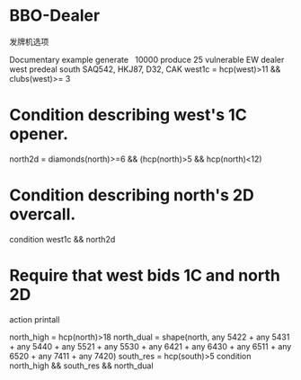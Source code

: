 # BBO-Dealer
发牌机选项

Documentary example
generate   10000
produce    25
vulnerable EW
dealer     west
predeal    south SAQ542, HKJ87, D32, CAK
west1c   = hcp(west)>11 && clubs(west)>= 3
# Condition describing west's 1C opener.
north2d  = diamonds(north)>=6 && (hcp(north)>5 && hcp(north)<12)
# Condition describing north's 2D overcall.
condition  west1c && north2d
# Require that west bids 1C and north 2D
action     printall

north_high = hcp(north)>18 
north_dual = shape(north, any 5422 + any 5431 + any 5440 + any 5521 + any 5530 + any 6421 + any 6430 + any 6511 + any 6520 + any 7411 + any 7420)
south_res = hcp(south)>5
condition north_high && south_res && north_dual
